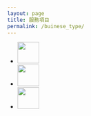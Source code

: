 ```yaml
---
layout: page
title: 服務項目
permalink: /buinese_type/
---
```

<div>
	<ul>
		<li><img src='../svg/feature/goverment.svg' width="50" height="50"></li>
		<li><img src='../svg/feature/briefcase-fill.svg' width="50" height="50"></li>
		<li><img src='../svg/feature/hand-shake.svg' width="50" height="50"></li>
	</ul>
</div>
